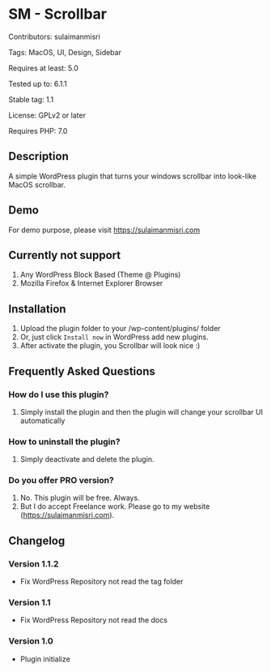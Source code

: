 # SM - Scrollbar
Contributors: sulaimanmisri

Tags: MacOS, UI, Design, Sidebar

Requires at least: 5.0

Tested up to: 6.1.1

Stable tag: 1.1

License: GPLv2 or later

Requires PHP: 7.0


## Description

A simple WordPress plugin that turns your windows scrollbar into look-like MacOS scrollbar.

## Demo
For demo purpose, please visit https://sulaimanmisri.com

## Currently not support
1. Any WordPress Block Based (Theme @ Plugins)
2. Mozilla Firefox & Internet Explorer Browser

## Installation
1. Upload the plugin folder to your /wp-content/plugins/ folder
2. Or, just click `Install now` in WordPress add new plugins.
3. After activate the plugin, you Scrollbar will look nice :)
  
## Frequently Asked Questions
  
### How do I use this plugin?
1. Simply install the plugin and then the plugin will change your scrollbar UI automatically

### How to uninstall the plugin?
1. Simply deactivate and delete the plugin. 

### Do you offer PRO version?
1. No. This plugin will be free. Always.
2. But I do accept Freelance work. Please go to my website (https://sulaimanmisri.com).

## Changelog ##

### Version 1.1.2 ###
* Fix WordPress Repository not read the tag folder

### Version 1.1 ###
* Fix WordPress Repository not read the docs

### Version 1.0 ###
* Plugin initialize
